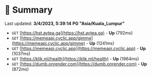 # 📖 Summary
Last updated: **3/4/2023, 5:39:14 PG "Asia/Kuala_Lumpur"**

- `GET` [https://hst.aytea.ga](https://hst.aytea.ga) - **Up** (792ms)
- `GET` [https://memeapi.cyclic.app/gimme](https://memeapi.cyclic.app/gimme) - **Up** (1241ms)
- `GET` [https://memeapi.cyclic.app](https://memeapi.cyclic.app) - **Up** (1037ms)
- `GET` [https://klik.ml/health](https://klik.ml/health) - **Up** (1964ms)
- `GET` [https://dumb.onrender.com](https://dumb.onrender.com) - **Up** (872ms)
